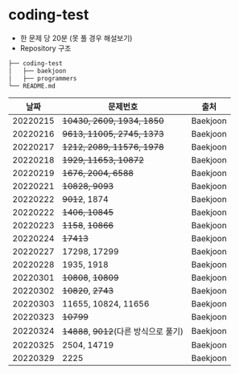 # coding-test
- 한 문제 당 20분 (못 풀 경우 해설보기)
- Repository 구조
```bash
├── coding-test
│   ├── baekjoon
│   ├── programmers
└── README.md
``` 

|날짜|문제번호|출처|
|------|---|---|
|20220215|~~10430, 2609, 1934, 1850~~|Baekjoon|
|20220216|~~9613, 11005, 2745, 1373~~|Baekjoon|
|20220217|~~1212, 2089, 11576, 1978~~|Baekjoon|
|20220218|~~1929, 11653, 10872~~|Baekjoon|
|20220219|~~1676, 2004, 6588~~|Baekjoon|
|20220221|~~10828, 9093~~|Baekjoon|
|20220222|~~9012~~, 1874|Baekjoon|
|20220222|~~1406, 10845~~|Baekjoon|
|20220223|~~1158~~, ~~10866~~|Baekjoon|
|20220224|~~17413~~|Baekjoon|
|20220227|17298, 17299|Baekjoon|
|20220228|1935, 1918|Baekjoon|
|20220301|~~10808~~, ~~10809~~|Baekjoon|
|20220302|~~10820~~, ~~2743~~|Baekjoon|
|20220303|11655, 10824, 11656|Baekjoon|
|20220323|~~10799~~|Baekjoon|
|20220324|~~14888~~, ~~9012~~(다른 방식으로 풀기)|Baekjoon|
|20220325|2504, 14719|Baekjoon|
|20220329|2225|Baekjoon|



